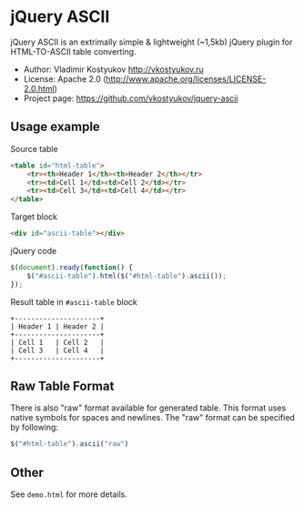 jQuery ASCII
============
jQuery ASCII is an extrimally simple & lightweight (~1,5kb) jQuery plugin for HTML-TO-ASCII table converting.

* Author: Vladimir Kostyukov http://vkostyukov.ru
* License: Apache 2.0 (http://www.apache.org/licenses/LICENSE-2.0.html)
* Project page: https://github.com/vkostyukov/jquery-ascii

Usage example
-------------

Source table

```html
<table id="html-table">
	<tr><th>Header 1</th><th>Header 2</th></tr>
	<tr><td>Cell 1</td><td>Cell 2</td></tr>
	<tr><td>Cell 3</td><td>Cell 4</td></tr>
</table>
```

Target block
```html
<div id="ascii-table"></div>
```

jQuery code
```javascript
$(document).ready(function() {
	$("#ascii-table").html($("#html-table").ascii());
});
```

Result table in <code>#ascii-table</code> block

	+---------------------+
	| Header 1 | Header 2 |
	+---------------------+
	| Cell 1   | Cell 2   |
	| Cell 3   | Cell 4   |
	+---------------------+

Raw Table Format
----------------

There is also "raw" format available for generated table. This format uses native symbols for spaces and newlines. The "raw" format can be specified by following:
```javascript
$("#html-table").ascii("raw")
```

Other
-----
See <code>demo.html</code> for more details.
